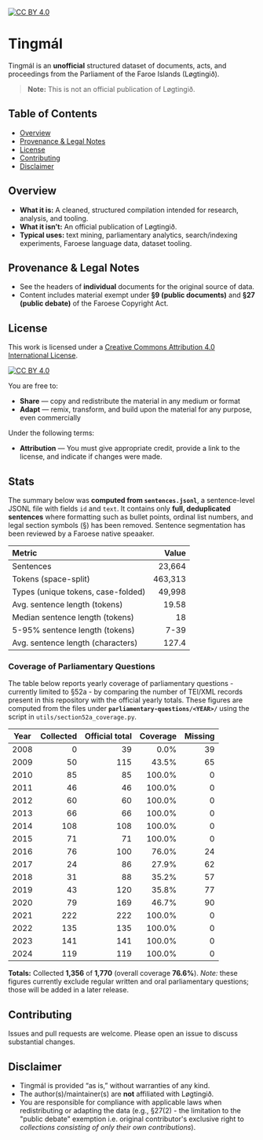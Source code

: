 [![CC BY 4.0][cc-by-shield]][cc-by]

#  Tingmál
Tingmál is an **unofficial** structured dataset of documents, acts, and proceedings from the Parliament of the Faroe Islands (Løgtingið).

> **Note:** This is not an official publication of Løgtingið.

## Table of Contents
- [Overview](#overview)
- [Provenance & Legal Notes](#provenance--legal-notes)
- [License](#license)
- [Contributing](#contributing)
- [Disclaimer](#disclaimer)

## Overview
- **What it is:** A cleaned, structured compilation intended for research, analysis, and tooling.
- **What it isn’t:** An official publication of Løgtingið.
- **Typical uses:** text mining, parliamentary analytics, search/indexing experiments, Faroese language data, dataset tooling.

## Provenance & Legal Notes
- See the headers of **individual** documents for the original source of data.
- Content includes material exempt under **§9 (public documents)** and **§27 (public debate)** of the Faroese Copyright Act.

## License 

This work is licensed under a
[Creative Commons Attribution 4.0 International License][cc-by].

[![CC BY 4.0][cc-by-image]][cc-by]

[cc-by]: http://creativecommons.org/licenses/by/4.0/
[cc-by-image]: https://i.creativecommons.org/l/by/4.0/88x31.png
[cc-by-shield]: https://img.shields.io/badge/License-CC%20BY%204.0-lightgrey.svg


You are free to:

- **Share** — copy and redistribute the material in any medium or format
- **Adapt** — remix, transform, and build upon the material for any purpose, even commercially

Under the following terms:

- **Attribution** — You must give appropriate credit, provide a link to the license, and indicate if changes were made.

## Stats
The summary below was **computed from `sentences.jsonl`**, a sentence-level JSONL file with fields `id` and `text`. It contains only **full, deduplicated sentences** where formatting such as bullet points, ordinal list numbers, and legal section symbols (§) has been removed. Sentence segmentation has been reviewed by a Faroese native speaaker.


| Metric | Value |
|:---|---:|
| Sentences | 23,664 |
| Tokens (space-split) | 463,313 |
| Types (unique tokens, case-folded) | 49,998 |
| Avg. sentence length (tokens) | 19.58 |
| Median sentence length (tokens) | 18 |
| 5-95% sentence length (tokens) | 7-39 |
| Avg. sentence length (characters) | 127.4 |


### Coverage of Parliamentary Questions

The table below reports yearly coverage of parliamentary questions - currently limited to §52a - by comparing the number of TEI/XML records present in this repository with the official yearly totals.
These figures are computed from the files under **`parliamentary-questions/<YEAR>/`** using the script in `utils/section52a_coverage.py`. 


| Year | Collected | Official total | Coverage | Missing |
|:----:|----------:|---------------:|---------:|--------:|
| 2008 |         0 |             39 |     0.0% |      39 |
| 2009 |        50 |            115 |    43.5% |      65 |
| 2010 |        85 |             85 |   100.0% |       0 |
| 2011 |        46 |             46 |   100.0% |       0 |
| 2012 |        60 |             60 |   100.0% |       0 |
| 2013 |        66 |             66 |   100.0% |       0 |
| 2014 |       108 |            108 |   100.0% |       0 |
| 2015 |        71 |             71 |   100.0% |       0 |
| 2016 |        76 |            100 |    76.0% |      24 |
| 2017 |        24 |             86 |    27.9% |      62 |
| 2018 |        31 |             88 |    35.2% |      57 |
| 2019 |        43 |            120 |    35.8% |      77 |
| 2020 |        79 |            169 |    46.7% |      90 |
| 2021 |       222 |            222 |   100.0% |       0 |
| 2022 |       135 |            135 |   100.0% |       0 |
| 2023 |       141 |            141 |   100.0% |       0 |
| 2024 |       119 |            119 |   100.0% |       0 |

**Totals:** Collected **1,356** of **1,770** (overall coverage **76.6%**). *Note:* these figures currently exclude regular written and oral parliamentary questions; those will be added in a later release.

## Contributing
Issues and pull requests are welcome. Please open an issue to discuss substantial changes.

## Disclaimer
- Tingmál is provided “as is,” without warranties of any kind.
- The author(s)/maintainer(s) are **not** affiliated with Løgtingið.
- You are responsible for compliance with applicable laws when redistributing or adapting the data (e.g., §27(2) - the limitation to the "public debate" exemption i.e. original contributor's exclusive right to *collections consisting of only their own contributions*).